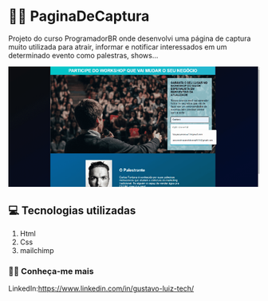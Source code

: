 # :man_technologist: PaginaDeCaptura
Projeto do curso ProgramadorBR onde desenvolvi uma página de captura muito utilizada para atrair, informar e notificar interessados em um determinado evento como palestras, shows... 

![pagina.gif](https://github.com/luiz-lgrp/PaginaDeCaptura/blob/main/pagina1.gif)


## :computer: Tecnologias utilizadas

1. Html
1. Css
1. mailchimp

### :raising_hand_man: Conheça-me mais

LinkedIn:https://www.linkedin.com/in/gustavo-luiz-tech/

